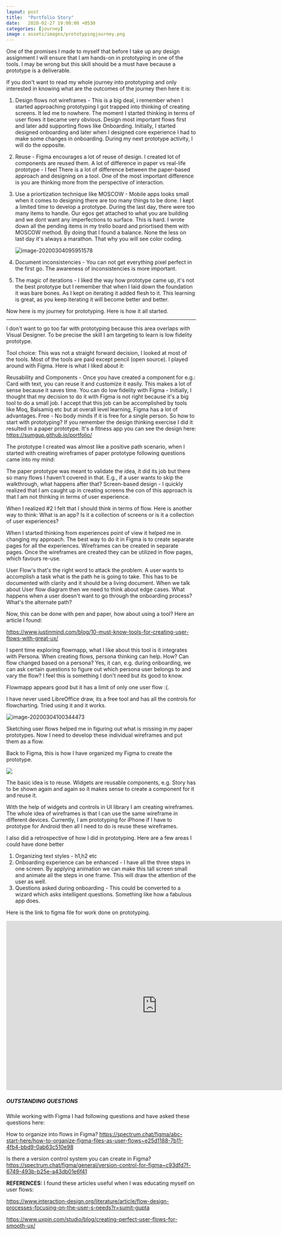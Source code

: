 ```yaml
---
layout: post
title:  "Portfolio Story"
date:   2020-02-27 19:00:00 +0530
categories: [journey]
image : assets/images/prototypingjourney.png
---
```


One of the promises I made to myself that before I take up any design assignment I will ensure that I am hands-on in prototyping in one of the tools.  I may be wrong but this skill should be a must have because a prototype is a deliverable.

If you don't want to read my whole journey into prototyping and only interested in knowing what are the outcomes of the journey then here it is:

1. Design flows not wireframes - This is a big deal, i remember when I started approaching prototyping I got trapped into thinking of creating screens. It led me to nowhere. The moment I started thinking in terms of user flows it became very obvious. Design most important flows first and later add supporting flows like Onboarding.  Initially, I started designed onboarding and later when I designed core experience I had to make some changes in onboarding. During my next prototype activity, I will do the opposite.

2. Reuse - Figma encourages a lot of reuse of design.  I created lot of components are reused them.
   A lot of difference in paper vs real-life prototype - I feel There is a lot of difference between the paper-based approach and designing on a tool. One of the most important difference is you are thinking more from the perspective of interaction. 

3. Use a priortization technique like MOSCOW -  Mobile apps looks small when it comes to designing there are too many things to be done. I kept a limited time to develop a prototype.  During the last day, there were too many items to handle.  Our egos get attached to what you are building and we dont want any imperfections to surface.  This is hard.  I wrote down all the pending items in my trello board and priortised them with MOSCOW method. By doing that I found a balance.  None the less on last day it's always a marathon.  That why you will see color coding. 
     		

   ![image-20200304095951578](/home/sumitgup/Dropbox/Blog/mysecondlife/assets/images/prototypetrello.png)

5. Document inconsistencies - You can not get everything pixel perfect in the first go.  The awareness of inconsistencies is more important.  
6. The magic of iterations -  I liked the way how prototype came up, it's not the best prototype but I remember that when I laid down the foundation it was bare bones.  As I kept on iterating it added flesh to it. This learning is great, as you keep iterating it will become better and better.

Now here is my journey for prototyping. Here is how it all started.

------

I don't want to go too far with prototyping because this area overlaps with  Visual Designer.  To be precise the skill I am targeting to learn is low fidelity prototype.  

Tool choice:  This was not a straight forward decision,  I looked at most of the tools.  Most of the tools are paid except pencil (open source).  I played around with Figma. Here is what I liked about it:

Reusability and Components -  Once you have created a component for e.g.: Card with text, you can reuse it and customize it easily.  This makes a lot of sense because it saves time.
You can do low fidelity with Figma -  Initially, I thought that my decision to do it with Figma is not right because it's a big tool to do a small job.  I accept that this job can be accomplished by tools like Moq, Balsamiq etc but at overall level learning, Figma has a lot of advantages. 
Free - No body minds if it is free for a single person. 
So how to start with prototyping?  If you remember the design thinking exercise I did it resulted in a paper prototype. It's a fitness app you can see the design here: https://sumgup.github.io/portfolio/ 

The prototype I created was almost like a positive path scenario, when I started with creating wireframes of paper prototype following questions came into my mind:

The paper prototype was meant to validate the idea, it did its job but there so many flows I haven't covered in that. E.g., if a user wants to skip the walkthrough, what happens after that?
Screen-based design - I quickly realized that I am caught up in creating screens the con of this approach is that I am not thinking in terms of user experience.

When I realized #2 I felt that I should think in terms of flow.  Here is another way to think:  What is an app?  Is it a collection of screens or is it a collection of user experiences?

When I started thinking from experiences point of view it helped me in changing my approach. The best way to do it in Figma is to create separate pages for all the experiences.  Wireframes can be created in separate pages.  Once the wireframes are created they can be utilized in flow pages, which favours re-use. 

User Flow's that's the right word to attack the problem.   A user wants to accomplish a task what is the path he is going to take.  This has to be documented with clarity and it should be a living document.  When we talk about User flow diagram then we need to think about edge cases.  What happens when a user doesn't want to go through the onboarding process? What's the alternate path?

Now, this can be done with pen and paper, how about using a tool?  Here an article I found:

https://www.justinmind.com/blog/10-must-know-tools-for-creating-user-flows-with-great-ux/ 

I spent time exploring flowmapp, what I like about this tool is it integrates with Persona.  When creating flows, persona thinking can help. How?  Can flow changed based on a persona? Yes, it can, e.g. during onboarding, we can ask certain questions to figure out which persona user belongs to and vary the flow?  I feel this is something I don't need but its good to know.

Flowmapp appears good but it has a limit of only one user flow :(. 

I have never used LibreOffice draw, its a free tool and has all the controls for flowcharting.  Tried using it and it works.

![image-20200304100344473](/home/sumitgup/Dropbox/Blog/mysecondlife/assets/images/prototypeuserflows.png)

Sketching user flows helped me in figuring out what is missing in my paper prototypes.   Now I need to develop these individual wireframes and put them as a flow. 

Back to Figma, this is how I have organized my Figma to create the prototype.

![](/home/sumitgup/Dropbox/Blog/mysecondlife/assets/prototypingfigmascreenshot.png)

The basic idea is to reuse.  Widgets are reusable components, e.g. Story has to be shown again and again so it makes sense to create a component for it and reuse it.

With the help of widgets and controls in UI library I am creating wireframes.  The whole idea of wireframes is that I can use the same wireframe in different devices.  Currently, I am prototyping for iPhone if I have to prototype for Android then all I need to do is reuse these wireframes. 

  I also did a retrospective of how I did in prototyping.  Here are a few areas I could have done better

1. Organizing text styles - h1,h2 etc
2. Onboarding experience can be enhanced - I have all the three steps in one screen. By applying animation we can make this tall screen small and animate all the steps in one frame. This will draw the attention of the user as well.
3. Questions asked during onboarding - This could be converted to a wizard which asks intelligent questions. Something like how a fabulous app does.

Here is the link to figma file for work done on prototyping. 

<iframe style="border: none;" width="800" height="450" src="https://www.figma.com/embed?embed_host=share&url=https%3A%2F%2Fwww.figma.com%2Ffile%2FK3zfgnWzzEyFqaOqLjwunA%2FMyFitnessStoryLowFi%3Fnode-id%3D4%253A1" allowfullscreen></iframe>

##### OUTSTANDING QUESTIONS
While working with Figma I had following questions and have asked these questions here:

How to organize into flows in Figma?
https://spectrum.chat/figma/abc-start-here/how-to-organize-figma-files-as-user-flows~e25d1188-7b11-4fb4-bbd9-0ab63c510e98


Is there a version control system you can create in Figma?
https://spectrum.chat/figma/general/version-control-for-figma~c93dfd7f-6749-493b-b25e-a43db01e6f41

**REFERENCES:**
I found these articles useful when I was educating myself on user flows:

https://www.interaction-design.org/literature/article/flow-design-processes-focusing-on-the-user-s-needs?r=sumit-gupta

https://www.uxpin.com/studio/blog/creating-perfect-user-flows-for-smooth-ux/
